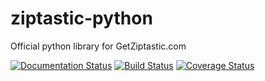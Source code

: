 # ziptastic-python
Official python library for GetZiptastic.com

[![Documentation Status](https://readthedocs.org/projects/ziptastic-python/badge/?version=latest)](http://ziptastic-python.readthedocs.org/en/latest/?badge=latest)
[![Build Status](https://travis-ci.org/Ziptastic/ziptastic-python.svg?branch=master)](https://travis-ci.org/Ziptastic/ziptastic-python)
[![Coverage Status](https://coveralls.io/repos/Ziptastic/ziptastic-python/badge.svg?branch=master&service=github)](https://coveralls.io/github/Ziptastic/ziptastic-python?branch=master)
